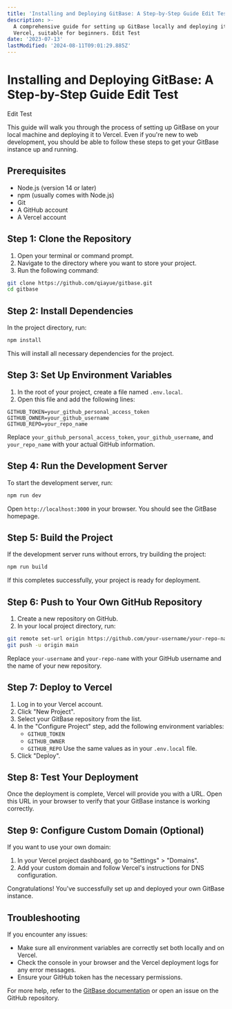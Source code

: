 ```yaml
---
title: 'Installing and Deploying GitBase: A Step-by-Step Guide Edit Test'
description: >-
  A comprehensive guide for setting up GitBase locally and deploying it to
  Vercel, suitable for beginners. Edit Test
date: '2023-07-13'
lastModified: '2024-08-11T09:01:29.885Z'
---
```


# Installing and Deploying GitBase: A Step-by-Step Guide Edit Test

Edit Test

This guide will walk you through the process of setting up GitBase on your local machine and deploying it to Vercel. Even if you're new to web development, you should be able to follow these steps to get your GitBase instance up and running.

## Prerequisites

- Node.js (version 14 or later)
- npm (usually comes with Node.js)
- Git
- A GitHub account
- A Vercel account

## Step 1: Clone the Repository

1. Open your terminal or command prompt.
2. Navigate to the directory where you want to store your project.
3. Run the following command:

```bash
git clone https://github.com/qiayue/gitbase.git
cd gitbase
```

## Step 2: Install Dependencies

In the project directory, run:

```bash
npm install
```

This will install all necessary dependencies for the project.

## Step 3: Set Up Environment Variables

1. In the root of your project, create a file named `.env.local`.
2. Open this file and add the following lines:

```
GITHUB_TOKEN=your_github_personal_access_token
GITHUB_OWNER=your_github_username
GITHUB_REPO=your_repo_name
```

Replace `your_github_personal_access_token`, `your_github_username`, and `your_repo_name` with your actual GitHub information.

## Step 4: Run the Development Server

To start the development server, run:

```bash
npm run dev
```

Open `http://localhost:3000` in your browser. You should see the GitBase homepage.

## Step 5: Build the Project

If the development server runs without errors, try building the project:

```bash
npm run build
```

If this completes successfully, your project is ready for deployment.

## Step 6: Push to Your Own GitHub Repository

1. Create a new repository on GitHub.
2. In your local project directory, run:

```bash
git remote set-url origin https://github.com/your-username/your-repo-name.git
git push -u origin main
```

Replace `your-username` and `your-repo-name` with your GitHub username and the name of your new repository.

## Step 7: Deploy to Vercel

1. Log in to your Vercel account.
2. Click "New Project".
3. Select your GitBase repository from the list.
4. In the "Configure Project" step, add the following environment variables:
   - `GITHUB_TOKEN`
   - `GITHUB_OWNER`
   - `GITHUB_REPO`
   Use the same values as in your `.env.local` file.
5. Click "Deploy".

## Step 8: Test Your Deployment

Once the deployment is complete, Vercel will provide you with a URL. Open this URL in your browser to verify that your GitBase instance is working correctly.

## Step 9: Configure Custom Domain (Optional)

If you want to use your own domain:

1. In your Vercel project dashboard, go to "Settings" > "Domains".
2. Add your custom domain and follow Vercel's instructions for DNS configuration.

Congratulations! You've successfully set up and deployed your own GitBase instance.

## Troubleshooting

If you encounter any issues:
- Make sure all environment variables are correctly set both locally and on Vercel.
- Check the console in your browser and the Vercel deployment logs for any error messages.
- Ensure your GitHub token has the necessary permissions.

For more help, refer to the [GitBase documentation](https://github.com/qiayue/gitbase) or open an issue on the GitHub repository.

